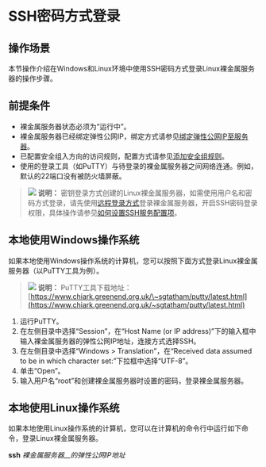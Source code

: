 # SSH密码方式登录<a name="zh-cn_topic_0053537015"></a>

## 操作场景<a name="section17306435184815"></a>

本节操作介绍在Windows和Linux环境中使用SSH密码方式登录Linux裸金属服务器的操作步骤。

## 前提条件<a name="section33044631113942"></a>

-   裸金属服务器状态必须为“运行中”。
-   裸金属服务器已经绑定弹性公网IP，绑定方式请参见[绑定弹性公网IP至服务器](绑定弹性公网IP至服务器.md)。
-   已配置安全组入方向的访问规则，配置方式请参见[添加安全组规则](添加安全组规则.md)。
-   使用的登录工具（如PuTTY）与待登录的裸金属服务器之间网络连通。例如，默认的22端口没有被防火墙屏蔽。

>![](public_sys-resources/icon-note.gif) **说明：** 
>密钥登录方式创建的Linux裸金属服务器，如需使用用户名和密码方式登录，请先使用[远程登录方式](远程登录方式.md)登录裸金属服务器，开启SSH密码登录权限，具体操作请参见[如何设置SSH服务配置项](https://support.huaweicloud.com/bms_faq/bms_faq_0040.html)。

## 本地使用Windows操作系统<a name="section62238598113942"></a>

如果本地使用Windows操作系统的计算机，您可以按照下面方式登录Linux裸金属服务器（以PuTTY工具为例）。

>![](public_sys-resources/icon-note.gif) **说明：** 
>PuTTY工具下载地址：[https://www.chiark.greenend.org.uk/\~sgtatham/putty/latest.html](https://www.chiark.greenend.org.uk/~sgtatham/putty/latest.html)

1.  运行PuTTY。
2.  在左侧目录中选择“Session”，在“Host Name \(or IP address\)”下的输入框中输入裸金属服务器的弹性公网IP地址，连接方式选择SSH。
3.  在左侧目录中选择“Windows \> Translation”，在“Received data assumed to be in which character set:”下拉框中选择“UTF-8”。
4.  单击“Open”。
5.  输入用户名“root”和创建裸金属服务器时设置的密码，登录裸金属服务器。

## 本地使用Linux操作系统<a name="section6934158113942"></a>

如果本地使用Linux操作系统的计算机，您可以在计算机的命令行中运行如下命令，登录Linux裸金属服务器。

**ssh** _裸金属服务器__的弹性公网IP地址_

